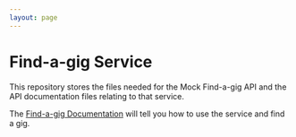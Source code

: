 ```yaml
---
layout: page
---
```


# Find-a-gig Service

This repository stores the files needed for the Mock Find-a-gig API and the API documentation files relating to that service.

The [Find-a-gig Documentation](https://hood-casu.github.io/find-a-gig/) will tell you how to use the service and find a gig.
